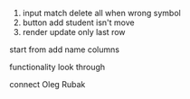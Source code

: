 1. input match delete all when wrong symbol
2. button add student isn't move
3. render update only last row



<!-- add columns
 allow add title columns
 	type : string - checkbox - float -symbol done admin-->  


start from add name columns 

functionality look through 


<!-- columns with float -> done -->

<!-- else checkbox git print so on -> done -->



connect Oleg Rubak


